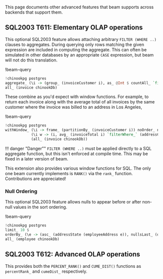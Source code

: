 This page documents other advanced features that beam supports across backends
that support them.

## SQL2003 T611: Elementary OLAP operations

This optional SQL2003 feature allows attaching arbitrary `FILTER (WHERE ..)`
clauses to aggregates. During querying only rows matching the given expression
are included in computing the aggregate. This can often be simulated in other
databases by an appropriate `CASE` expression, but beam will not do this
translation.

!beam-query
```haskell
!chinookpg postgres
aggregate_ (\i -> (group_ (invoiceCustomer i), as_ @Int $ countAll_ `filterWhere_` (invoiceTotal i >. 500), as_ @Int $ countAll_ `filterWhere_` (invoiceTotal i <. 100))) $
all_ (invoice chinookDb)
```

These combine as you'd expect with window functions. For example, to return each
invoice along with the average total of all invoices by the same customer where
the invoice was billed to an address in Los Angeles,

!beam-query
```haskell
!chinookpg postgres
withWindow_ (\i -> frame_ (partitionBy_ (invoiceCustomer i)) noOrder_ noBounds_)
            (\i w -> (i, avg_ (invoiceTotal i) `filterWhere_` (addressCity (invoiceBillingAddress i) ==. just_ "Los Angeles") `over_` w))
            (all_ (invoice chinookDb))
```

!!! danger "Danger""
    `FILTER (WHERE ..)` must be applied directly to a SQL aggregate function,
    but this isn't enforced at compile time. This may be fixed in a later
    version of beam.

This extension also provides various window functions for SQL. The only one beam
currently implements is `RANK()` via the `rank_` function. Contributions are
appreciated!

### Null Ordering

This optional SQL2003 feature allows nulls to appear before or after non-null
values in the sort ordering.

!beam-query
```haskell
!chinookpg postgres
limit_ 10 $
orderBy_ (\e -> (asc_ (addressState (employeeAddress e)), nullsLast_ (desc_ (addressCity (employeeAddress e)))) $
all_ (employee chinookDb)
```

## SQL2003 T612: Advanced OLAP operations

This provides both the `PERCENT_RANK()` and `CUME_DIST()` functions as
`percentRank_` and `cumeDist_` respectively.
